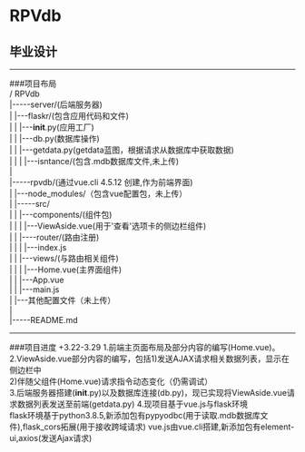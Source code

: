# RPVdb
## 毕业设计

***

###项目布局  
/ RPVdb  
|-----server/(后端服务器)  
|       |---flaskr/(包含应用代码和文件)  
|       |      |---__init__.py(应用工厂)  
|       |      |---db.py(数据库操作)  
|       |      |---getdata.py(getdata蓝图，根据请求从数据库中获取数据)  
|       |
|       |---isntance/(包含.mdb数据库文件,未上传)  
|  
|-----rpvdb/(通过vue.cli 4.5.12 创建,作为前端界面)  
|       |---node_modules/（包含vue配置包，未上传）  
|       |-----src/  
|       |      |---components/(组件包)  
|       |      |        |---ViewAside.vue(用于'查看'选项卡的侧边栏组件)  
|       |      |----router/(路由注册)  
|       |      |        |---index.js  
|       |      |---views/(与路由相关组件)  
|       |      |        |---Home.vue(主界面组件)  
|       |      |---App.vue  
|       |      |---main.js  
|       |---其他配置文件（未上传）  
|  
|-----README.md  

***


###项目进度
+3.22-3.29 
    1.前端主页面布局及部分内容的编写(Home.vue)。  
    2.ViewAside.vue部分内容的编写，包括1)发送AJAX请求相关数据列表，显示在侧边栏中  
                                       2)伴随父组件(Home.vue)请求指令动态变化（仍需调试）  
    3.后端服务器搭建(__init__.py)以及数据库连接(db.py)，现已实现将ViewAside.vue请求数据列表发送至前端(getdata.py)
    4.现项目基于vue.js与flask环境  
    flask环境基于python3.8.5,新添加包有pypyodbc(用于读取.mdb数据库文件),flask_cors拓展(用于接收跨域请求)
    vue.js由vue.cli搭建,新添加包有element-ui,axios(发送Ajax请求)

